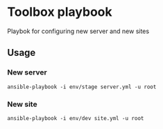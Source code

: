 # Toolbox playbook

Playbok for configuring new server and new sites

## Usage

### New server
`ansible-playbook -i env/stage server.yml -u root`

### New site
`ansible-playbook -i env/dev site.yml -u root`
